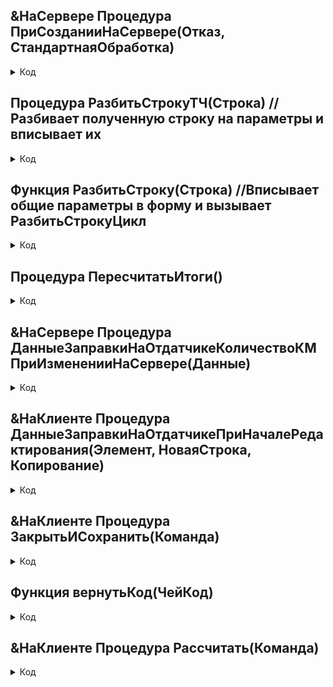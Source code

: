 

 ## &НаСервере Процедура ПриСозданииНаСервере(Отказ, СтандартнаяОбработка)  

 
 <details> 
   <summary> 
     Код  </summary>

	Если Параметры.Свойство("СсылкаНаЗаказ") тогда
		СсылкаНаЗаказ = Параметры.СсылкаНаЗаказ; 
		ЭтаФорма.ФИО=Параметры.ФИО;
		Если Параметры.ГрупповойРезерв="Нет" тогда   
			ЭтаФорма.IDZak 			= Параметры.IDZak;
			НовСтр 					= ДанныеЗаправкиНаОтдатчике.Добавить();  
			ЗаполнитьЗначенияСвойств(НовСтр,Параметры);		
		Иначе          
			//открыть ранее созданное    
			ЭтаФорма.IDZak=ЭтаФорма.Параметры.IDZak;
			РазбитьСтроку(Параметры.ГрупповойРезерв);          
			ОборудованиеИзменилось=Ложь;
			Для каждого стр из ЭтаФорма.ДанныеЗаправкиНаОтдатчике цикл			 
				Если ОборудованиеИзменилось=ложь и Стр.Оборудование<>Параметры.Оборудование тогда
					ОборудованиеИзменилось=Истина;	
				КонецЕсли;
				Стр.Оборудование=Параметры.Оборудование;
				ОбщееКолвоКМ=ОбщееКолвоКМ+Стр.КоличествоКМ;
			КонецЦикла;
			Если ОборудованиеИзменилось тогда     
				Элементы.ДанныеЗаправкиНаОтдатчикеОборудование.Заголовок="Актуальное оборудование";
				Сообщить("Оборудование в заказе изменилось, рассчитанные показатели могут быть неактуальны - рассчитайте данные перед закрытием");	
			КонецЕсли;			
		КонецЕсли;
	КонецЕсли;

</details>                                  


## Процедура РазбитьСтрокуТЧ(Строка)       //Разбивает полученную строку на параметры и вписывает их       
 <details> 
   <summary> 
     Код  </summary>

       НоваяЗапись=ЭтаФорма.ДанныеЗаправкиНаОтдатчике.Добавить();  
    Вхождение0=Найти(Строка,"#"); //номер счета	 
    Вхождение1=Найти(Строка,"ab");//номер этапа
    Вхождение2=Найти(Строка,"bc");//вид операции
    Вхождение3=Найти(Строка,"cd");//оборуд
    Вхождение4=Найти(Строка,"de");//РасценкаЗаСменуИнструмента
    Вхождение5=Найти(Строка,"ef");//РасценкаЗаСменуКатушкиВПриемник
    Вхождение6=Найти(Строка,"fg");//РасценкаЗаСменуКатушкиНаОтдатчике 
    Вхождение7=Найти(Строка, "gh");//РасценкаЗаСменуЦвета
    Вхождение8=Найти(Строка, "hj");//ЦветКуска 
    Вхождение9=Найти(Строка,"jk");//Цена  
    Вхождение10=Найти(Строка, "kl");//КоличествоКМ 
    Вхождение11=Найти(Строка, "lm");//КоэфЗагрОб 
    Вхождение12=Найти(Строка,"mn");//номер операции 
    Вхождение13=Найти(Строка, "no");///номер строки
    Вхождение14=Найти(Строка, "op");///РасценкаЗаСменуПластиката
    Вхождение15=Найти(Строка, "pq");///ЦенаКуска
    Вхождение16=Найти(Строка, "idzak");//idzak  
    
    Вхождение17=Найти(Строка, Символы.ПС);
    
    НоваяЗапись.НомерСчета=Сред(Строка,Вхождение0+1,Вхождение1-1-Вхождение0);
    НоваяЗапись.НомерЭтапа=Сред(Строка,Вхождение1+2,Вхождение2-1-Вхождение1-1);
    
    НоваяЗапись.ВидОперации=Перечисления.ВидОперации[СтрЗаменить(Стрзаменить(Стрзаменить(Сред(Строка,Вхождение2+2,Вхождение3-1-Вхождение2-1)," ",""),"(",""),")","")];
    НоваяЗапись.Оборудование=Справочники.НоменклатураОборудований.НайтиПоКоду(Сред(Строка,Вхождение3+2,Вхождение4-1-Вхождение3-1)); 
    
    НоваяЗапись.РасценкаЗаСменуИнструмента=Сред(Строка,Вхождение4+2,Вхождение5-1-Вхождение4-1);
    НоваяЗапись.РасценкаЗаСменуКатушкиВПриемник=Сред(Строка,Вхождение5+2,Вхождение6-1-Вхождение5-1);    
    НоваяЗапись.РасценкаЗаСменуКатушкиНаОтдатчике=Сред(Строка,Вхождение6+2,Вхождение7-1-Вхождение6-1);  
    НоваяЗапись.РасценкаЗаСменуЦвета=Сред(Строка,Вхождение7+2,Вхождение8-1-Вхождение7-1);  
    
    НоваяЗапись.цветКуска=Справочники.ПереченьЦветовЖил.НайтиПоКоду(Сред(Строка,Вхождение8+2,Вхождение9-1-Вхождение8-1));
    ЭтаФорма.Цена=Сред(Строка,Вхождение9+2,Вхождение10-1-Вхождение9-1);    
    
    НоваяЗапись.КоличествоКМ=Сред(Строка,Вхождение10+2,Вхождение11-1-Вхождение10-1);
    
    ЭтаФорма.КоэфЗагрОб=Сред(Строка,Вхождение11+2,Вхождение12-1-Вхождение11-1);    
    НоваяЗапись.НомерОперации=Сред(Строка,Вхождение12+2,Вхождение13-1-Вхождение12-1);  
    НоваяЗапись.НомерСтроки=Сред(Строка,Вхождение13+2,Вхождение14-1-Вхождение13-1);  
    НоваяЗапись.РасценкаЗаСменуПластиката=Сред(Строка,Вхождение14+2,Вхождение15-1-Вхождение14-1);  
    НоваяЗапись.ЦенаКуска=Сред(Строка,Вхождение15+2,Вхождение16-1-Вхождение15-1);  
    ЭтаФорма.Idzak=Сред(Строка,Вхождение16+5);


</details>

 ## Функция  РазбитьСтроку(Строка)    //Вписывает общие параметры в форму и вызывает РазбитьСтрокуЦикл 

 <details> 
   <summary> 
     Код  </summary>

   Итератор=1;
Пока не СтрПолучитьСтроку(Строка,итератор)="" цикл    
	СтрокаИтератор=СтрПолучитьСтроку(Строка,Итератор);
	РазбитьСтрокуТЧ(СтрокаИтератор);
	Итератор=Итератор+1;				
КонецЦикла;
</details>
     
## Процедура ПересчитатьИтоги()        	
 <details> 
   <summary> 
     Код  </summary>

   ЕстьЦвета=Истина;    
	Для каждого строка из ДанныеЗаправкиНаОтдатчике цикл     
		Если Строка.ВидОперации = Перечисления.ВидОперации.Изоляция тогда
			Если Строка(Строка.ЦветКуска)="" тогда
				ЕстьЦвета=Ложь;	
			КонецЕсли;                                                       
		КонецЕсли;
	КонецЦикла;
	Если ЕстьЦвета тогда
		Строка=ДанныеЗаправкиНаОтдатчике[0];
		Данные=Новый структура("НомерЭтапа,Оборудование,Длина,ВидОперации,ФИО,НомерСтроки,НомерОперации");  
		ЗаполнитьЗначенияСвойств(Данные,Строка);
		Данные.Вставить("ФИО",ЭтаФорма.ФИО);
		ДанныеЗаправкиНаОтдатчикеКоличествоКМПриИзмененииНаСервере(Данные);
	Иначе
		Сообщить("Внесите цвета");
	КонецЕсли;
	
</details>





 ## &НаСервере Процедура ДанныеЗаправкиНаОтдатчикеКоличествоКМПриИзмененииНаСервере(Данные)

 
 <details> 
   <summary> 
     Код  </summary>

	ФРМ 			= ФормированиеРабочихМассивов;
	ДанныеПоЭтапам	= ФРМ.СобратьУрезанныеДанныеПоЭтапам(СсылкаНаЗаказ);
	ПараметрыЗаказа	= ФРМ.СобратьУрезанныеПараметрыЗаказа(СсылкаНаЗаказ);
    СуммарноеЧистоеВремя = 0;                                                             
	СуммарнаяДеньга=0;
	ОбщееКолВоКМ=0;     
	
	Для каждого строка из ДанныеЗаправкиНаОтдатчике цикл   
		Расценки = ФРМ.ПолучитьРасценкиДляПресса7090(Данные,ДанныеЗаправкиНаОтдатчике.Выгрузить());
		
		ТЧ = СсылкаНаЗаказ.ЭтапыИОборудование;
		Отбор = Новый структура;
		Отбор.Вставить("ВидОперации",строка.ВидОперации);
		ИндексНомераЭтапа = тч.индекс(ТЧ.НайтиСтроки(Отбор)[строка.НомерОперации-1])+1;

		//Получаем ОбщееЧистоеВремя                                                            //было не ИндексНомераЭтапа, а Строка.НомерЭтапа
		ЧистоеВремя				= РасчетПроизводительностиОборудований.РасчетЧистойПроизводительности_Изоляция(ИндексНомераЭтапа,ДанныеПоЭтапам,ПараметрыЗаказа,Строка.КоличествоКМ);
		СуммарноеЧистоеВремя	= СуммарноеЧистоеВремя+ЧистоеВремя;
		ДеньгаЗаКМ				= ЧистоеВремя*Расценки.РасценкаЗаСмену/720;
		СуммарнаяДеньга			= СуммарнаяДеньга+ДеньгаЗаКм;     
		ОбщееКолВоКМ			= ОбщееКолВоКМ+Строка.КоличествоКм;
		
		
		строка.ЦенаКуска							= ДеньгаЗаКМ;
		строка.РасценкаЗаСменуИнструмента			= Расценки.РасценкаЗаСменуИнструмента;
		строка.РасценкаЗаСменуЦвета 				= Расценки.РасценкаЗаСменуЦвета;
		строка.РасценкаЗаСменуКатушкиВПриемник		= Расценки.РасценкаЗаСменуКатушкиВПриемник;
		строка.РасценкаЗаСменуКатушкиНаОтдатчике	= Расценки.РасценкаЗаСменуКатушкиНаОтдатчике;
		строка.РасценкаЗаСменуПластиката			= Расценки.РасценкаЗаСменуПластиката;
		
	КонецЦикла;  	
	Коэф		= СуммарноеЧистоеВремя/(СуммарноеЧистоеВремя+Расценки.ОбщееВремяОпераций);//       
	КоэфСмены	= ФРМ.ПоискКоэффициентаЗаСмену(Данные.Оборудование);
	#Область Вносим
	ЭтаФорма.КоэфЗагрОб		= Коэф;   
	ЭтаФорма.КоэфСмены		= КоэфСмены;
	ЭтаФорма.ОбщееКолвоКМ	= ОбщееКолвоКМ;
 	ЭтаФорма.Цена			= СуммарнаяДеньга; 
	ЭтаФорма.Разряд			= ФРМ.КоэфЗаРазряд(ЭтаФорма.ФИО);
	

	
</details>

 ## &НаКлиенте Процедура ДанныеЗаправкиНаОтдатчикеПриНачалеРедактирования(Элемент, НоваяСтрока, Копирование)

 
 <details> 
   <summary> 
     Код  </summary>

	Если НоваяСтрока И Не Копирование Тогда    
		
		Элемент.ТекущиеДанные.Оборудование = ДанныеЗаправкиНаОтдатчике[0].Оборудование;
		Элемент.ТекущиеДанные.номерОперации = ДанныеЗаправкиНаОтдатчике[0].номерОперации;
		Элемент.ТекущиеДанные.ВидОперации = ДанныеЗаправкиНаОтдатчике[0].ВидОперации;
		Элемент.ТекущиеДанные.НомерЭтапа = ДанныеЗаправкиНаОтдатчике[0].НомерЭтапа;
		Элемент.ТекущиеДанные.НомерСчета = ДанныеЗаправкиНаОтдатчике[0].НомерСчета;
	КонецЕсли;  
</details>



 ## &НаКлиенте Процедура ЗакрытьИСохранить(Команда)

 
 <details> 
   <summary> 
     Код  </summary>

	
	//+22,04   
	Есть0=Ложь;
	Для каждого Строчка из ДанныеЗаправкиНаОтдатчике цикл
		Если Строчка.ЦенаКуска=0 тогда
			Есть0=истина;
			Прервать;
		КонецЕсли;  
	КонецЦикла;  
	Если Есть0 тогда
		Режим = РежимДиалогаВопрос.ДаНет;  		
		Ответ = Вопрос("Рассчитать перед закрытием?", Режим,0);     	
		Ответ = ?(КодВозвратаДиалога.да=Ответ,истина,ложь);  
		Если Ответ тогда
			ПересчитатьИтоги();	
		КонецЕсли;
	КонецЕсли;
	//-22,04
	ВозвратнаяСтруктура=Новый структура;
	ВозвратнаяСтруктура.Вставить("ОбщееКолвоКМ",ОбщееКолвоКМ); 
	ВозвратнаяСтруктура.Вставить("Цена",ЭтаФорма.Цена); 
	ВозвратнаяСтруктура.Вставить("Разряд",ЭтаФорма.Разряд); 
	ВозвратнаяСтруктура.Вставить("КоэфСмены",ЭтаФорма.КоэфСмены); 
	ВозвратнаяСтруктура.Вставить("КоэфЗагрОб",ЭтаФорма.КоэфЗагрОб); 
	ВозвратнаяСтруктура.Вставить("РасценкаЗаСменуЦвета",ЭтаФорма.ДанныеЗаправкиНаОтдатчике[0].РасценкаЗаСменуЦвета);    
	ВозвратнаяСтруктура.Вставить("РасценкаЗаСменуИнструмента",ЭтаФорма.ДанныеЗаправкиНаОтдатчике[0].РасценкаЗаСменуИнструмента);    
	ВозвратнаяСтруктура.Вставить("РасценкаЗаСменуПластиката",ЭтаФорма.ДанныеЗаправкиНаОтдатчике[0].РасценкаЗаСменуПластиката);    
	
	ГрупповойРезерв="";    
	Итератор=0;
	Для каждого строка из ДанныеЗаправкиНаОтдатчике цикл		
		Итератор=Итератор+1;		
		Текст=Строка(Итератор)+"#"
		+Строка.НомерСчета+
		"ab"+Строка(Строка.НомерЭтапа)+
		"bc"+Строка(Строка.ВидОперации)+
		"cd"+Строка(ВернутьКод(Строка.Оборудование))+
		"de"+Строка(Строка.РасценкаЗаСменуИнструмента)+
		"ef"+Строка(Строка.РасценкаЗаСменуКатушкиВПриемник)+
		"fg"+Строка(Строка.РасценкаЗаСменуКатушкиНаОтдатчике)+
		"gh"+Строка(Строка.РасценкаЗаСменуЦвета)+
		"hj"+Строка(ВернутьКод(Строка.ЦветКуска))+
		"jk"+Строка(ЭтаФорма.Цена)+
		"kl"+Строка(Строка.КоличествоКМ)+
		"lm"+Строка(ЭтаФорма.КоэфЗагрОб)+
		"mn"+Строка(Строка.НомерОперации)+
		"no"+Строка(Строка.НомерСтроки)+  
		"op"+Строка(Строка.РасценкаЗаСменуПластиката)+ 
		"pq"+Строка(Строка.ЦенаКуска)+ 
		
		"idzak"+ЭтаФорма.idzak;
		
		Если Итератор=1 тогда 
			ГрупповойРезерв=Текст;   
		ИначеЕсли Итератор>1 тогда
			ГрупповойРезерв=ГрупповойРезерв+Символы.ПС+Текст;
		КонецЕсли;
	КонецЦикла;  
	ВозвратнаяСтруктура.Вставить("ГрупповойРезерв",ГрупповойРезерв);
	
	
	закрыть(ВозвратнаяСтруктура);    
</details>

 ## Функция  вернутьКод(ЧейКод)   
  <details> 
   <summary> 
     Код  </summary>

	Возврат Чейкод.код
</details>





 ## &НаКлиенте Процедура Рассчитать(Команда)   
 <details> 
   <summary> 
     Код  </summary>

	ПересчитатьИтоги();
</details>

